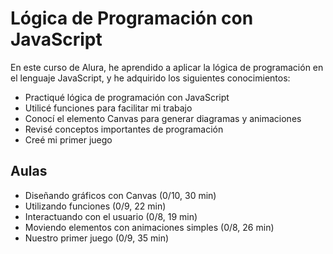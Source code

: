 # Lógica de Programación con JavaScript

En este curso de Alura, he aprendido a aplicar la lógica de programación en el lenguaje JavaScript, y he adquirido los siguientes conocimientos:

- Practiqué lógica de programación con JavaScript
- Utilicé funciones para facilitar mi trabajo
- Conocí el elemento Canvas para generar diagramas y animaciones
- Revisé conceptos importantes de programación
- Creé mi primer juego

## Aulas

- Diseñando gráficos con Canvas (0/10, 30 min)
- Utilizando funciones (0/9, 22 min)
- Interactuando con el usuario (0/8, 19 min)
- Moviendo elementos con animaciones simples (0/8, 26 min)
- Nuestro primer juego (0/9, 35 min)
